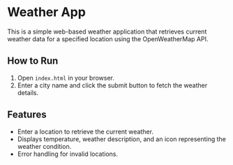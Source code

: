 # Weather App
This is a simple web-based weather application that retrieves current weather data for a specified location using the OpenWeatherMap API.

## How to Run
1. Open `index.html` in your browser.
2. Enter a city name and click the submit button to fetch the weather details.

## Features
- Enter a location to retrieve the current weather.
- Displays temperature, weather description, and an icon representing the weather condition.
- Error handling for invalid locations.
